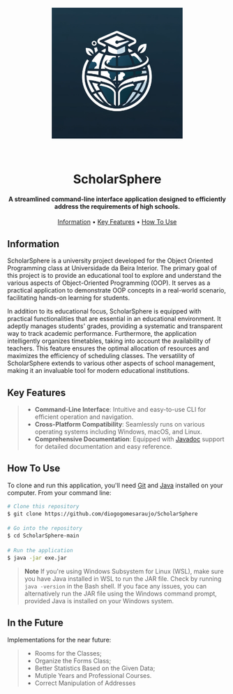 <p align="center">
  <img src="images/scholarsphere.png" alt="ScholarSphere Logo" width="300"/>
</p>

<h1 align="center">
  <br>
  ScholarSphere
  <br>
</h1>

<h4 align="center">A streamlined command-line interface application designed to efficiently address the requirements of high schools.</h4>

<p align="center">
  <a href="#information">Information</a> •
  <a href="#key-features">Key Features</a> •
  <a href="#how-to-use">How To Use</a>

## Information

  ScholarSphere is a university project developed for the Object Oriented Programming class at Universidade da Beira Interior. The primary goal of this project is to provide an educational tool to explore and understand the various aspects of Object-Oriented Programming (OOP). It serves as a practical application to demonstrate OOP concepts in a real-world scenario, facilitating hands-on learning for students.

  In addition to its educational focus, ScholarSphere is equipped with practical functionalities that are essential in an educational environment. It adeptly manages students' grades, providing a systematic and transparent way to track academic performance. Furthermore, the application intelligently organizes timetables, taking into account the availability of teachers. This feature ensures the optimal allocation of resources and maximizes the efficiency of scheduling classes. The versatility of ScholarSphere extends to various other aspects of school management, making it an invaluable tool for modern educational institutions.


## Key Features

>* **Command-Line Interface**: Intuitive and easy-to-use CLI for efficient operation and navigation.
>* **Cross-Platform Compatibility**: Seamlessly runs on various operating systems including Windows, macOS, and Linux.
>* **Comprehensive Documentation**: Equipped with [Javadoc](https://github.com/diogogomesaraujo/ScholarSphere/tree/main/documentation) support for detailed documentation and easy reference.

## How To Use

To clone and run this application, you'll need [Git](https://git-scm.com) and [Java](https://www.java.com/en/download/) installed on your computer. From your command line:

```bash
# Clone this repository
$ git clone https://github.com/diogogomesaraujo/ScholarSphere

# Go into the repository
$ cd ScholarSphere-main

# Run the application
$ java -jar exe.jar
```
> **Note**
> If you're using Windows Subsystem for Linux (WSL), make sure you have Java installed in WSL to run the JAR file. Check by running `java -version` in the Bash shell. If you face any issues, you can alternatively run the JAR file using the Windows command prompt, provided Java is installed on your Windows system.

## In the Future
Implementations for the near future: 
>* Rooms for the Classes;
>* Organize the Forms Class;
>* Better Statistics Based on the Given Data;
>* Mutiple Years and Professional Courses.
>* Correct Manipulation of Addresses


